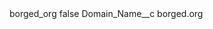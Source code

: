 <?xml version="1.0" encoding="UTF-8"?>
<CustomMetadata xmlns="http://soap.sforce.com/2006/04/metadata" xmlns:xsi="http://www.w3.org/2001/XMLSchema-instance" xmlns:xsd="http://www.w3.org/2001/XMLSchema">
    <label>borged_org</label>
    <protected>false</protected>
    <values>
        <field>Domain_Name__c</field>
        <value xsi:type="xsd:string">borged.org</value>
    </values>
</CustomMetadata>
